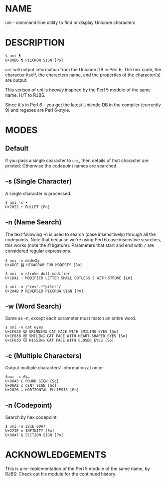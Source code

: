 # NAME

uni - command-line utility to find or display Unicode characters

# DESCRIPTION

    $ uni ¶
    U+00B6 ¶ PILCROW SIGN [Po]
    
```uni``` will output information from the Unicode DB in Perl 6; The hex code, the character itself, the characters name, and the properties of the character(s) are output.

This verison of uni is *heavily* inspired by the Perl 5 module of the same name. H/T to RJBS.

Since it's in Perl 6 - you get the latest Unicode DB in the compiler (currently 9) and regexes are Perl 6-style.
    
# MODES

## Default

If you pass a single character to ```uni```, then details of that character are printed; Otherwise the codepoint names are searched.

## -s (Single Character)

A single character is processed.

    $ uni -s •
    U+2022 • BULLET [Po]
    
## -n (Name Search)

The text following -n is used to search (case insensitively) through all the codepoints. Note that because we're using Perl 6 case insenstive searches, this works (note the ﬆ ligature). Parameters that start and end with ```/``` are considered regular expressions.

    $ uni -n modeﬆy
    U+4DCE ䷎ HEXAGRAM FOR MODESTY [So]
    
    $ uni -n stroke dotl modifier
    U+1DA1 ᶡ MODIFIER LETTER SMALL DOTLESS J WITH STROKE [Lm]    
    
    $ uni -n /"rev".*"pilcr"/
    U+204B ⁋ REVERSED PILCROW SIGN [Po]
    
## -w (Word Search)

Same as -n, except each parameter must match an entire word.

    $ uni -n cat eyes
    U+1F638 😸 GRINNING CAT FACE WITH SMILING EYES [So]
    U+1F63B 😻 SMILING CAT FACE WITH HEART-SHAPED EYES [So]
    U+1F63D 😽 KISSING CAT FACE WITH CLOSED EYES [So]
    
## -c (Multiple Characters)

Output multiple characters' information at once:

    $uni -c £¢…
    U+00A3 £ POUND SIGN [Sc]
    U+00A2 ¢ CENT SIGN [Sc]
    U+2026 … HORIZONTAL ELLIPSIS [Po]
    
## -n (Codepoint)

Search by hex codepoint:

    $ uni -u 221E 00A7
    U+221E ∞ INFINITY [Sm]
    U+00A7 § SECTION SIGN [Po]

# ACKNOWLEDGEMENTS

This is a re-implementation of the Perl 5 module of the same name, by RJBS: Check out his module for the continued history.

